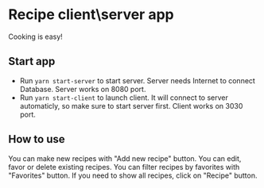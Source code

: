 # Recipe client\server app

Cooking is easy!

## Start app

- Run `yarn start-server` to start server. Server needs Internet to connect Database. Server works on 8080 port.
- Run `yarn start-client` to launch client. It will connect to server automaticly, so make sure to start server first. Client works on 3030 port.

## How to use

You can make new recipes with "Add new recipe" button. You can edit, favor or delete existing recipes. You can filter recipes by favorites with "Favorites" button. If you need to show all recipes, click on "Recipe" button.

